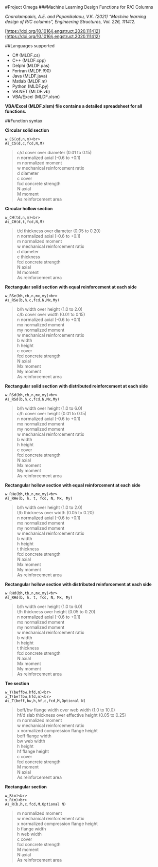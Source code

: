 #Project Omega
###Machine Learning Design Functions for R/C Columns

*Charalampakis, A.E. and Papanikolaou, V.K. (2021) “Machine learning design of R/C columns”, Engineering Structures, Vol. 226, 111412.*

[https://doi.org/10.1016/j.engstruct.2020.111412](https://doi.org/10.1016/j.engstruct.2020.111412)

##Languages supported

- C# (MLDF.cs)
- C++ (MLDF.cpp)
- Delphi (MLDF.pas)
- Fortran (MLDF.f90)
- Java (MLDF.java)
- Matlab (MLDF.m)
- Python (MLDF.py)
- VB.NET (MLDF.vb)
- VBA/Excel (MLDF.xlsm)

**VBA/Excel (MLDF.xlsm) file contains a detailed spreadsheet for all functions.**

##Function syntax

**Circular solid section**

    w_CS(cd,n,m)<br>
    As_CS(d,c,fcd,N,M)

> c/d	cover over diameter (0.01 to 0.15)<br>
> n	normalized axial (-0.6 to +0.1)<br>
> m	normalized moment<br>
> w	mechanical reinforcement ratio<br>
> d	diameter<br>
> c	cover<br>
> fcd concrete strength<br>
> N	axial<br>
> M	moment<br>
> As reinforcement area<br>

**Circular hollow section**

	w_CH(td,n,m)<br>
	As_CH(d,t,fcd,N,M)

> t/d thickness over diameter (0.05 to 0.20)<br>
> n normalized axial (-0.6 to +0.1)<br>
> m normalized moment<br>
> w mechanical reinforcement ratio<br>
> d diameter<br>
> c thickness<br>
> fcd concrete strength<br>
> N axial<br>
> M moment<br>
> As reinforcement area<br>


**Rectangular solid section with equal reinforcement at each side**
	
	w_RSe(bh,cb,n,mx,my)<br>
	As_RSe(b,h,c,fcd,N,Mx,My)

> b/h width over height (1.0 to 2.0)<br>
> c/b cover over width (0.01 to 0.15)<br>
> n normalized axial (-0.6 to +0.1)<br>
> mx normalized moment<br>
> my normalized moment<br>
> w mechanical reinforcement ratio<br>
> b width<br>
> h height<br>
> c cover<br>
> fcd concrete strength<br>
> N axial<br>
> Mx moment<br>
> My moment<br>
> As reinforcement area<br>

**Rectangular solid section with distributed reinforcement at each side**
	
	w_RSd(bh,ch,n,mx,my)<br>
	As_RSd(b,h,c,fcd,N,Mx,My)
  
> b/h width over height (1.0 to 6.0)<br>
> c/h cover over height (0.01 to 0.15)<br>
> n normalized axial (-0.6 to +0.1)<br>
> mx normalized moment<br>
> my normalized moment<br>
> w mechanical reinforcement ratio<br>
> b width<br>
> h height<br>
> c cover<br>
> fcd concrete strength<br>
> N axial<br>
> Mx moment<br>
> My moment<br>
> As reinforcement area<br>

**Rectangular hollow section with equal reinforcement at each side**

	w_RHe(bh,tb,n,mx,my)<br>
	As_RHe(b, h, t, fcd, N, Mx, My)

> b/h width over height (1.0 to 2.0)<br>
> t/b thickness over width (0.05 to 0.20)<br>
> n normalized axial (-0.6 to +0.1)<br>
> mx normalized moment<br>
> my normalized moment<br>
> w mechanical reinforcement ratio<br>
> b width<br>
> h height<br>
> t thickness<br>
> fcd concrete strength<br>
> N axial<br>
> Mx moment<br>
> My moment<br>
> As reinforcement area<br>

**Rectangular hollow section with distributed reinforcement at each side**

	w_RHd(bh,tb,n,mx,my)<br>
	As_RHd(b, h, t, fcd, N, Mx, My)

> b/h width over height (1.0 to 6.0)<br>
> t/h thickness over height (0.05 to 0.20)<br>
> n normalized axial (-0.6 to +0.1)<br>
> mx normalized moment<br>
> my normalized moment<br>
> w mechanical reinforcement ratio<br>
> b width<br>
> h height<br>
> t thickness<br>
> fcd concrete strength<br>
> N axial<br>
> Mx moment<br>
> My moment<br>
> As reinforcement area<br>

**Tee section**

	w_T(beffbw,hfd,m)<br>
	x_T(beffbw,hfd,m)<br>
	As_T(beff,bw,h,hf,c,fcd,M,Optional N)

> beff/bw flange width over web width (1.0 to 10.0)<br>
> hf/d slab thickness over effective height (0.05 to 0.25)<br>
> m normalized moment<br>
> w mechanical reinforcement ratio<br>
> x normalized compression flange height<br>
> beff flange width<br>
> bw web width<br>
> h height<br>
> hf flange height<br>
> c cover<br>
> fcd concrete strength<br>
> M moment<br>
> N axial<br>
> As reinforcement area<br>

**Rectangular section**

	w_R(m)<br>
	x_R(m)<br>
	As_R(b,h,c,fcd,M,Optional N)

> m normalized moment<br>
> w mechanical reinforcement ratio<br>
> x normalized compression flange height<br>
> b flange width<br>
> h web width<br>
> c cover<br>
> fcd concrete strength<br>
> M moment<br>
> N axial<br>
> As reinforcement area<br>

